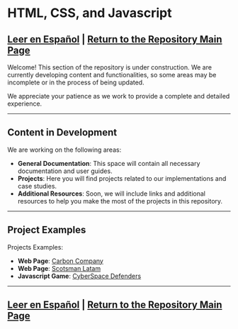 # HTML, CSS, and Javascript

[Leer en Español](README-es.md) | [Return to the Repository Main Page](../README.md)
---

Welcome! This section of the repository is under construction. We are currently developing content and functionalities, so some areas may be incomplete or in the process of being updated.

We appreciate your patience as we work to provide a complete and detailed experience.

---

## Content in Development

We are working on the following areas:

- **General Documentation**: This space will contain all necessary documentation and user guides.
- **Projects**: Here you will find projects related to our implementations and case studies.
- **Additional Resources**: Soon, we will include links and additional resources to help you make the most of the projects in this repository.

---

## Project Examples

Projects Examples:

- **Web Page**: [Carbon Company](./Proyectos/Carbon%20Company/)
- **Web Page**: [Scotsman Latam](./Proyectos/Scotsmanlatam/)
- **Javascript Game**: [CyberSpace Defenders](./Proyectos/CyberSpace%20Defenders/)

---

[Leer en Español](README-es.md) | [Return to the Repository Main Page](../README.md)
---